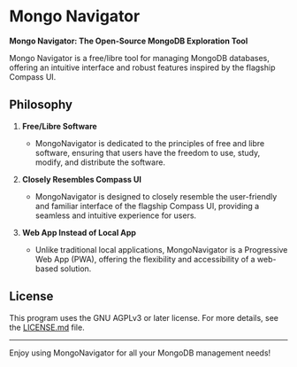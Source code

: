 # Mongo Navigator

**Mongo Navigator: The Open-Source MongoDB Exploration Tool**

Mongo Navigator is a free/libre tool for managing MongoDB databases, offering an intuitive interface and robust features inspired by the flagship Compass UI.

## Philosophy

1. **Free/Libre Software**
   - MongoNavigator is dedicated to the principles of free and libre software, ensuring that users have the freedom to use, study, modify, and distribute the software.

2. **Closely Resembles Compass UI**
   - MongoNavigator is designed to closely resemble the user-friendly and familiar interface of the flagship Compass UI, providing a seamless and intuitive experience for users.

3. **Web App Instead of Local App**
   - Unlike traditional local applications, MongoNavigator is a Progressive Web App (PWA), offering the flexibility and accessibility of a web-based solution.

## License

This program uses the GNU AGPLv3 or later license. For more details, see the [LICENSE.md](LICENSE.md) file.

---

Enjoy using MongoNavigator for all your MongoDB management needs!
